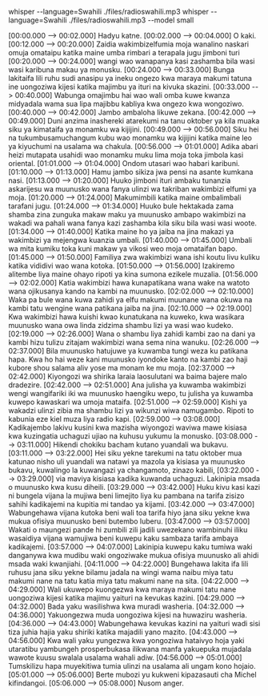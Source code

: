  whisper --language=Swahili  ./files/radioswahili.mp3
 whisper --language=Swahili  ./files/radioswahili.mp3 --model small



[00:00.000 --> 00:02.000]  Hadyu katne.
[00:02.000 --> 00:04.000]  O kaki.
[00:12.000 --> 00:20.000]  Zaidia wakimbizelfumia moja wanalino naskari omuja omataipu katika maine umba rimbari a terapala jugu jimboni turi
[00:20.000 --> 00:24.000]  wangi wao wanapanya kasi zashamba bila wasi wasi karibuna makau ya monusku.
[00:24.000 --> 00:33.000]  Bunga lakitaifa lili ruhu sudi anasipu ya ineku ongezo kwa maraya makumi tatuna ine uongoziwa kijesi katika majimbu ya ituri na kivuka skazini.
[00:33.000 --> 00:40.000]  Wabunga omajimbu hai wao wali omba kuwe kwanza midyadala wama sua lipa majibbu kabliya kwa ongezo kwa wongoziwo.
[00:40.000 --> 00:42.000]  Jambo ambaloha likuwe zekana.
[00:42.000 --> 00:49.000]  Duni anzima inashereki atarekumi na tanu oktober ya kila muaka siku ya kimataifa ya monamku wa kijijini.
[00:49.000 --> 00:56.000]  Siku hei na tukumbusamuchangum kubu wao monamku wa kijijini katika maine leo ya kiyuchumi na usalama wa chakula.
[00:56.000 --> 01:01.000]  Adika abari heizi mutapata usahidi wao monamku muku lima moja toka jimbola kasi oriental.
[01:01.000 --> 01:04.000]  Ondom utasari wao habari karibuni.
[01:10.000 --> 01:13.000]  Hamu jambo sikiza jwa pensi na asante kumkana nasi.
[01:13.000 --> 01:20.000]  Huuko jimboni ituri ambaku tunanzia askarijesu wa muunusko wana fanya ulinzi wa takriban wakimbizi elfumi ya moja.
[01:20.000 --> 01:24.000]  Makumimbili katika maine ombalimbali tarafani jugu.
[01:24.000 --> 01:34.000]  Huuko bule hektakada zama shamba zina zunguka makaw maku ya muunusko ambapo wakimbizi na wakadi wa pahali wana fanya kazi zashamba kila siku bila wasi wasi woote.
[01:34.000 --> 01:40.000]  Katika maine ho ya jaiba na jina makazi ya wakimbizi ya mejengwa kuanzia umbali.
[01:40.000 --> 01:45.000]  Umbali wa mita kumiku toka kuni makaw ya vikosi weo moja omataifan bapo.
[01:45.000 --> 01:50.000]  Familiya zwa wakimbizi wana ishi koutu livu kuliku katika vididivi wao wana kotoka.
[01:50.000 --> 01:56.000]  Izakiremo alitembe liya maine ohayo ripoti ya kina sumona ezikele muzalia.
[01:56.000 --> 02:02.000]  Katia wakimbizi hawa kunapatikana wana wake na watoto wana ojikusanya kando na kambi na muunusko.
[02:02.000 --> 02:10.000]  Waka pa bule wana kuwa zahidi ya elfu makumi muunane wana okuwa na kambi tatu wengine wana patikana jaiba na jina.
[02:10.000 --> 02:19.000]  Kwa wakimbizi hawa kuishi kwao kunatukana na kuweko, kwa wasikara muunusko wana owa linda zidzima shambu lizi ya wasi wao kudeko.
[02:19.000 --> 02:26.000]  Wana o shambu liya zahidi kambi zao na dani ya kambi hizu tulizu zitajam wakimbizi wana sema nina wanuku.
[02:26.000 --> 02:37.000]  Bila muunusko hatujuwe ya kuwamba tungi weza ku patikana hapa. Kwa ho hai weze kani muunusko iyondoke kanto na kambi zao haji kubore shou salama aliv yose ma monam ke mu moja.
[02:37.000 --> 02:42.000]  Kiyongozi wa shirika laraia laosulutani wa baima bajere malo dradezire.
[02:42.000 --> 02:51.000]  Ana julisha ya kuwamba wakimbizi wengi wangifariki iki wa muunusko haengiku wepo, tu julisha ya kuwamba kuwepo kawaskari wa umoja mataifa.
[02:51.000 --> 02:59.000]  Kishi ya wakadzi ulinzi zibia ma shambu lizi ya wikunzi wiwa namugambo. Ripoti to kabunia eze kiel muza liya radio kapi.
[02:59.000 --> 03:08.000]  Kadikajembo lakivu kusini kwa mazisha wiyongozi waviwa mawe kisiasa kwa kuzingatia uchaguzi ujiao na kuhusu yukumu la monusko.
[03:08.000 --> 03:11.000]  Hikendi chokiku bacham kutano yuandali wa bukavu.
[03:11.000 --> 03:22.000]  Hei siku yekne tarekumi na tatu oktober mua katunao nisho uli yuandali wa natawi ya mazola ya kisiasa ya muunusko bukavu, kuwalingo la kuwangazi ya changamoto, zinazo kabili,
[03:22.000 --> 03:29.000]  via maviya kisiasa kadika kuwanda uchaguzi. Lakinipia msada o muunusko kwa kusu diheili.
[03:29.000 --> 03:42.000]  Huku kivu kasi kazi ni bungela vijana la mujiwa beni limejito liya ku pambana na tarifa zisizo sahihi kadikajemi na kupitia mi tandao ya kijami.
[03:42.000 --> 03:47.000]  Wabungehawa vijana kutoka beni wali toa tarifa hiyo jana siku yekne kwa mukua ofisiya muunusko beni butembo luberu.
[03:47.000 --> 03:57.000]  Wakati o maungezi pande hi zumbili zili jadili uwezekano wambinuhi iliku wasaidiya vijana wamujiwa beni kuwepu kaku sambaza tarifa ambaya kadikajemi.
[03:57.000 --> 04:07.000]  Lakinipia kuwepu kaku tumiwa waki danganywa kwa mudibu waki ongoziwake mukua ofisiya muunusko ali ahidi msada waki kwanjiahi.
[04:11.000 --> 04:22.000]  Bungehawa lakita ifa lili ruhusu jana siku yekne bilamu jadala na wingi wama naibu miya tatu makumi nane na tatu katia miya tatu makumi nane na sita.
[04:22.000 --> 04:29.000]  Wali ukuwepo kuongezwa kwa maraya makumi tatu nane uongoziwa kijesi katika majimu yaituri na kevukas kazini.
[04:29.000 --> 04:32.000]  Bada yaku wasilishwa kwa muradi washeria.
[04:32.000 --> 04:36.000]  Yakuongezwa muda uongoziwa kijesi na huwaziru washeria.
[04:36.000 --> 04:43.000]  Wabungehawa kevukas kazini na yaituri wadi sisi tiza juhia hajia yaku shiriki katika majadili yano mazito.
[04:43.000 --> 04:56.000]  Kwa wali yaku yungezwa kwa yongoziwa hataivyo hoja yaki utaratibu yambungeh prosperbukasa ilikwana manfa yakuepuka mujadala wawote kuusu swalala usalama wahali adiw.
[04:56.000 --> 05:01.000]  Tumskilizu hapa muyekitiwa tumia ulinzi na usalama ali ungam kono hojaio.
[05:01.000 --> 05:06.000]  Berte mubozi yu kukweni kipazasauti cha Michel kifindangoi.
[05:06.000 --> 05:08.000]  Nusom anger.